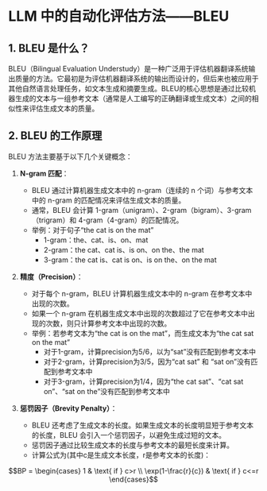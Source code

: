 # LLM 中的自动化评估方法——BLEU

## 1. BLEU 是什么？

BLEU（Bilingual Evaluation Understudy）是一种广泛用于评估机器翻译系统输出质量的方法。它最初是为评估机器翻译系统的输出而设计的，但后来也被应用于其他自然语言处理任务，如文本生成和摘要生成。BLEU的核心思想是通过比较机器生成的文本与一组参考文本（通常是人工编写的正确翻译或生成文本）之间的相似性来评估生成文本的质量。

## 2. BLEU 的工作原理

BLEU 方法主要基于以下几个关键概念：

1. **N-gram 匹配**：
   - BLEU 通过计算机器生成文本中的 n-gram（连续的 n 个词）与参考文本中的 n-gram 的匹配情况来评估生成文本的质量。
   - 通常，BLEU 会计算 1-gram（unigram）、2-gram（bigram）、3-gram（trigram）和 4-gram（4-gram）的匹配情况。
   - 举例：对于句子“the cat is on the mat”
     - 1-gram：the、cat、is、on、mat
     - 2-gram：the cat、cat is、is on、on the、the mat
     - 3-gram：the cat is、cat is on、is on the、on the mat

2. **精度（Precision）**：
   - 对于每个 n-gram，BLEU 计算机器生成文本中的 n-gram 在参考文本中出现的次数。
   - 如果一个 n-gram 在机器生成文本中出现的次数超过了它在参考文本中出现的次数，则只计算参考文本中出现的次数。
   - 举例：若参考文本为“the cat is on the mat”，而生成文本为“the cat sat on the mat”
     - 对于1-gram，计算precision为5/6，以为“sat”没有匹配到参考文本中
     - 对于2-gram，计算precision为3/5，因为“cat sat” 和 “sat on”没有匹配到参考文本中
     - 对于3-gram，计算precision为1/4，因为“the cat sat”、“cat sat on”、“sat on the”没有匹配到参考文本中

3. **惩罚因子（Brevity Penalty）**：
   - BLEU 还考虑了生成文本的长度。如果生成文本的长度明显短于参考文本的长度，BLEU 会引入一个惩罚因子，以避免生成过短的文本。
   - 惩罚因子通过比较生成文本的长度与参考文本的最短长度来计算。
   - 计算公式为(其中c是生成文本长度，r是参考文本的长度)：
   
$$BP = \begin{cases} 1 & \text{ if } c>r \\ \exp(1-\frac{r}{c}) & \text{ if } c<=r \end{cases}$$